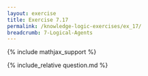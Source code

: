 ```yaml
---
layout: exercise
title: Exercise 7.17
permalink: /knowledge-logic-exercises/ex_17/
breadcrumb: 7-Logical-Agents
---
```


{% include mathjax_support %}

<div><i class="arrow-up loader" data-chapter="knowledge-logic-exercises" data-exercise="ex_17" data-rating="0"></i></div>
{% include_relative question.md %}
